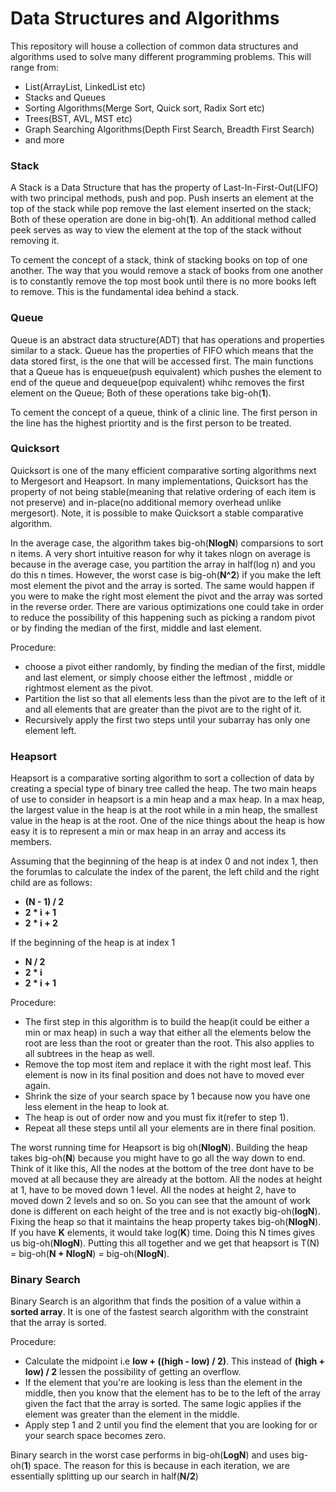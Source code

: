 # Data Structures and Algorithms
This repository will house a collection of common data structures and algorithms used to solve many different programming problems. This will range from:

- List(ArrayList, LinkedList etc)
- Stacks and Queues
- Sorting Algorithms(Merge Sort, Quick sort, Radix Sort etc)
- Trees(BST, AVL, MST etc)
- Graph Searching Algorithms(Depth First Search, Breadth First Search)
- and more


### Stack

A Stack is a Data Structure that has the property of Last-In-First-Out(LIFO) with two principal methods, push and pop. 
Push inserts an element at the top of the stack while pop remove the last element inserted on the stack; Both of these operation are 
done in big-oh(**1**). An additional method called peek serves as way to view the element at the top of the stack without removing it.

To cement the concept of a stack, think of stacking books on top of one another. The way that you would remove a stack of books from one another is to constantly remove the top most book until there is no more books left to remove. This is the fundamental idea behind a stack.


### Queue

Queue is an abstract data structure(ADT) that has operations and properties similar to a stack. Queue has the properties of FIFO which means that the data stored first, is the one that will be accessed first. The main functions that a Queue has is enqueue(push equivalent) which pushes the element to end of the queue and dequeue(pop equivalent) whihc removes the first element on the Queue;
Both of these operations take big-oh(**1**). 

To cement the concept of a queue, think of a clinic line. The first person in the line has the highest priortity and is the first person to be treated.


### Quicksort

Quicksort is one of the many efficient comparative sorting algorithms next to Mergesort and Heapsort. In many implementations, Quicksort has the property of not being stable(meaning that relative ordering of each item is not preserve) and in-place(no additional memory overhead unlike mergesort). Note, it is possible to make Quicksort a stable comparative algorithm.

In the average case, the algorithm takes big-oh(**NlogN**) comparsions to sort n items. A very short intuitive reason for why it takes nlogn on average is because in the average case, you partition the array in half(log n) and you do this n times. However, the worst case is big-oh(**N^2**) if you make the left most element the pivot and the array is sorted. The same would happen if you were to make the right most element the pivot and the array was sorted in the reverse order. There are various optimizations one could take in order to reduce the possibility of this happening such as picking a random pivot or by finding the median of the first, middle and last element.

Procedure:

- choose a pivot either randomly, by finding the median of the first, middle and last element, or simply choose either the leftmost , middle or rightmost element as the pivot.
- Partition the list so that all elements less than the pivot are to the left of it and all elements that are greater than the pivot are to the right of it.
- Recursively apply the first two steps until your subarray has only one element left.


### Heapsort

Heapsort is a comparative sorting algorithm to sort a collection of data by creating a special type of binary tree called the heap. The two main heaps of use to consider in heapsort is a min heap and a max heap. In a max heap, the largest value in the heap is at the root while in a min heap, the smallest value in the heap is at the root. One of the nice things about the heap is how easy it is to represent a min or max heap in an array and access its members. 

Assuming that the beginning of the heap is at index 0 and not index 1, then the forumlas to calculate the index of the parent, the left child and the right child are as follows:

- **(N - 1) / 2**
- **2 * i + 1**
- **2 * i + 2**

If the beginning of the heap is at index 1

- **N / 2**
- **2 * i**
- **2 * i + 1**

Procedure:

- The first step in this algorithm is to build the heap(it could be either a min or max heap) in such a way that either all the elements below the root are less than the root or greater than the root. This also applies to all subtrees in the heap as well.
- Remove the top most item and replace it with the right most leaf. This element is now in its final position and does not have to moved ever again.
- Shrink the size of your search space by 1 because now you have one less element in the heap to look at.
- The heap is out of order now and you must fix it(refer to step 1).
- Repeat all these steps until all your elements are in there final position.

The worst running time for Heapsort is big oh(**NlogN**). Building the heap takes big-oh(**N**) because you might have to go all the way down to end. Think of it like this, All the nodes at the bottom of the tree dont have to be moved at all because they are already at the bottom. All the nodes at height at 1, have to be moved down 1 level. All the nodes at height 2, have to moved down 2 levels and so on. So you can see that the amount of work done is different on each height of the tree and is not exactly big-oh(**logN**). Fixing the heap so that it maintains the heap property takes big-oh(**NlogN**). If you have **K** elements, it would take log(**K**) time. Doing this N times gives us big-oh(**NlogN**). Putting this all together and we get that heapsort is T(N) = big-oh(**N + NlogN**) = big-oh(**NlogN**).  

### Binary Search

Binary Search is an algorithm that finds the position of a value within a **sorted array**. It is one of the fastest search algorithm with the constraint that the array is sorted.

Procedure:

- Calculate the midpoint i.e **low + ((high - low) / 2)**. This instead of **(high + low) / 2** lessen the possibility of getting an overflow.
- If the element that you're are looking is less than the element in the middle, then you know that the element has to be to the left of the array given the fact that the array is sorted. The same logic applies if the element was greater than the element in the middle.
- Apply step 1 and 2 until you find the element that you are looking for or your search space becomes zero.

Binary search in the worst case performs in big-oh(**LogN**) and uses big-oh(**1**) space. The reason for this is because in each iteration, we are essentially splitting up our search in half(**N/2**)
